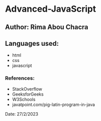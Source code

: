 # Advanced-JavaScript
<h2>Author: Rima Abou Chacra</h2>
<h2>Languages used:</h2>
<ul>
<li>html</li>
<li>css</li>
<li>javascript</li>
</ul>
<h3>References:</h3>
<ul>
<li>StackOverflow</li>
<li>GeeksforGeeks</li>
<li>W3Schools</li>
<li>javatpoint.com/pig-latin-program-in-java</li>
</ul>
<p>Date: 27/2/2023</p>
